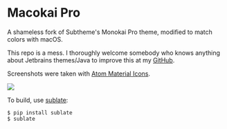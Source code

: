 # Macokai Pro

A shameless fork of Subtheme's Monokai Pro theme, modified to match colors with macOS.  
  
This repo is a mess. I thoroughly welcome somebody who knows anything about Jetbrains themes/Java to improve this at my [GitHub](https://github.com/CmOliveros/macokai-pro).  
  
Screenshots were taken with [Atom Material Icons](https://plugins.jetbrains.com/plugin/10044-atom-material-icons).  
  
![](https://i.imgur.com/m0IOJHA.png)

To build, use [sublate](https://github.com/espositocode/sublate):

    $ pip install sublate
    $ sublate
